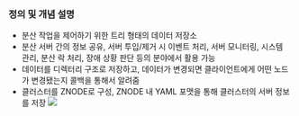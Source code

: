 ### 정의 및 개념 설명
* 분산 작업을 제어하기 위한 트리 형태의 데이터 저장소
* 분산 서버 간의 정보 공유, 서버 투입/제거 시 이벤트 처리, 서버 모니터링, 시스템 관리, 분산 락 처리, 장애 상황 판단 등의 분야에서 활용 가능
* 데이터를 디렉터리 구조로 저장하고, 데이터가 변경되면 클라이언트에게 어떤 노드가 변경됐는지 콜백을 통해서 알려줌
* 클러스터를 ZNODE로 구성, ZNODE 내 YAML 포맷을 통해 클러스터의 서버 정보를 저장
![](https://drive.google.com/file/d/1-NvRt2xFpmYJwUWLJRGvTdQ_ZI5EDZ2Q/view?usp=sharing)
